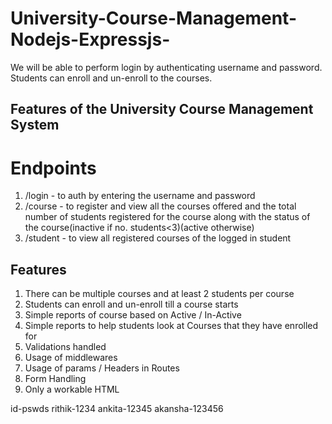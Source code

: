 # University-Course-Management-Nodejs-Expressjs-
We will be able to perform login by authenticating username and password. Students can enroll and un-enroll to the courses.

## Features of the University Course Management System

# Endpoints
1. /login - to auth by entering the username and password
2. /course - to register and view all the courses offered and the total number of students registered for the course along with the status of the course(inactive if no. students<3)(active otherwise) 
3. /student - to view all registered courses of the logged in student

## Features
1. There can be multiple courses and at least 2 students per course
2. Students can enroll and un-enroll till a course starts
3. Simple reports of course based on Active / In-Active
4. Simple reports to help students look at Courses that they have enrolled for
5. Validations handled
6. Usage of middlewares
7. Usage of params / Headers in Routes
8. Form Handling
9. Only a workable HTML

id-pswds
rithik-1234
ankita-12345
akansha-123456


